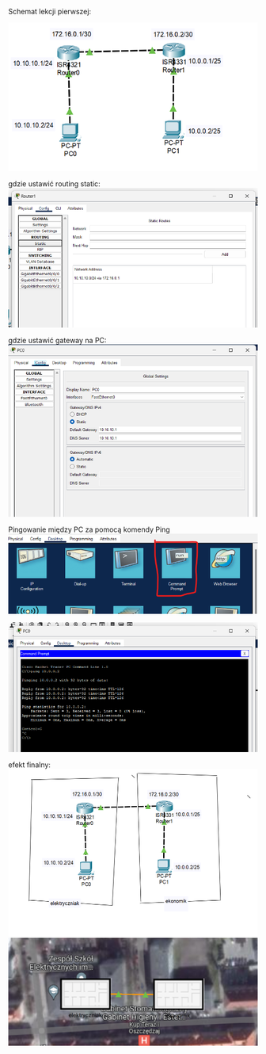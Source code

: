 Schemat lekcji pierwszej:

![Alt text](image.png)

gdzie ustawić routing static:
![](image-1.png)


gdzie ustawić gateway na PC:
![Alt text](image-2.png)


Pingowanie między PC za pomocą komendy Ping
![Alt text](image-4.png)

![Alt text](image-3.png)



efekt finalny:
![Alt text](image-6.png)
![Alt text](image-5.png)
